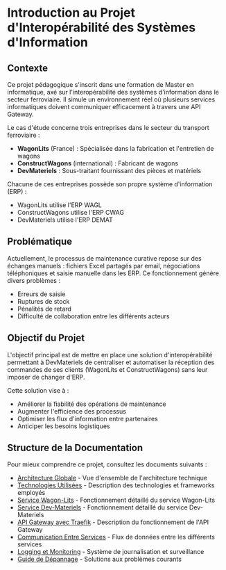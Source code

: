 # Introduction au Projet d'Interopérabilité des Systèmes d'Information

## Contexte

Ce projet pédagogique s'inscrit dans une formation de Master en informatique, axé sur l'interopérabilité des systèmes d'information dans le secteur ferroviaire. Il simule un environnement réel où plusieurs services informatiques doivent communiquer efficacement à travers une API Gateway.

Le cas d'étude concerne trois entreprises dans le secteur du transport ferroviaire :
- **WagonLits** (France) : Spécialisée dans la fabrication et l'entretien de wagons
- **ConstructWagons** (international) : Fabricant de wagons
- **DevMateriels** : Sous-traitant fournissant des pièces et matériels

Chacune de ces entreprises possède son propre système d'information (ERP) :
- WagonLits utilise l'ERP WAGL
- ConstructWagons utilise l'ERP CWAG
- DevMateriels utilise l'ERP DEMAT

## Problématique

Actuellement, le processus de maintenance curative repose sur des échanges manuels : fichiers Excel partagés par email, négociations téléphoniques et saisie manuelle dans les ERP. Ce fonctionnement génère divers problèmes :
- Erreurs de saisie
- Ruptures de stock
- Pénalités de retard
- Difficulté de collaboration entre les différents acteurs

## Objectif du Projet

L'objectif principal est de mettre en place une solution d'interopérabilité permettant à DevMateriels de centraliser et automatiser la réception des commandes de ses clients (WagonLits et ConstructWagons) sans leur imposer de changer d'ERP.

Cette solution vise à :
- Améliorer la fiabilité des opérations de maintenance
- Augmenter l'efficience des processus
- Optimiser les flux d'information entre partenaires
- Anticiper les besoins logistiques

## Structure de la Documentation

Pour mieux comprendre ce projet, consultez les documents suivants :

- [Architecture Globale](architecture.md) - Vue d'ensemble de l'architecture technique
- [Technologies Utilisées](technologies.md) - Description des technologies et frameworks employés
- [Service Wagon-Lits](service-wagon-lits.md) - Fonctionnement détaillé du service Wagon-Lits
- [Service Dev-Materiels](service-dev-materiels.md) - Fonctionnement détaillé du service Dev-Materiels
- [API Gateway avec Traefik](api-gateway.md) - Description du fonctionnement de l'API Gateway
- [Communication Entre Services](communication-services.md) - Flux de données entre les différents services
- [Logging et Monitoring](logging-monitoring.md) - Système de journalisation et surveillance
- [Guide de Dépannage](depannage.md) - Solutions aux problèmes courants